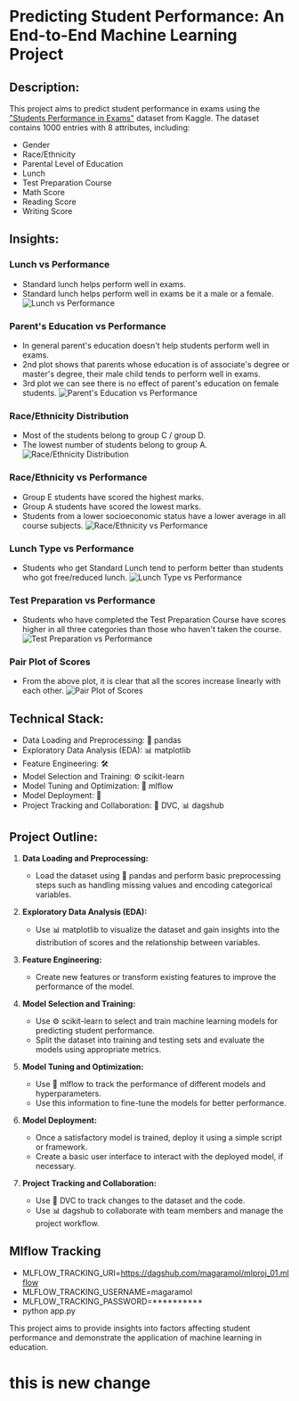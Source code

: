# Predicting Student Performance: An End-to-End Machine Learning Project

## Description:
This project aims to predict student performance in exams using the ["Students Performance in Exams"](https://www.kaggle.com/spscientist/students-performance-in-exams) dataset from Kaggle. The dataset contains 1000 entries with 8 attributes, including:

- Gender
- Race/Ethnicity
- Parental Level of Education
- Lunch
- Test Preparation Course
- Math Score
- Reading Score
- Writing Score

## Insights:

### Lunch vs Performance
- Standard lunch helps perform well in exams.
- Standard lunch helps perform well in exams be it a male or a female.
![Lunch vs Performance](https://github.com/magaramol/mlproj_01/raw/main/Images/lunch_02.png)

### Parent's Education vs Performance
- In general parent's education doesn't help students perform well in exams.
- 2nd plot shows that parents whose education is of associate's degree or master's degree, their male child tends to perform well in exams.
- 3rd plot we can see there is no effect of parent's education on female students.
![Parent's Education vs Performance](https://github.com/magaramol/mlproj_01/raw/main/Images/parent_edu.png)

### Race/Ethnicity Distribution
- Most of the students belong to group C / group D.
- The lowest number of students belong to group A.
![Race/Ethnicity Distribution](https://github.com/magaramol/mlproj_01/raw/main/Images/race_ethnicity_01.png)

### Race/Ethnicity vs Performance
- Group E students have scored the highest marks.
- Group A students have scored the lowest marks.
- Students from a lower socioeconomic status have a lower average in all course subjects.
![Race/Ethnicity vs Performance](https://github.com/magaramol/mlproj_01/raw/main/Images/race_ethnicity_02.png)

### Lunch Type vs Performance
- Students who get Standard Lunch tend to perform better than students who got free/reduced lunch.
![Lunch Type vs Performance](https://github.com/magaramol/mlproj_01/raw/main/Images/lunch_01.png)

### Test Preparation vs Performance
- Students who have completed the Test Preparation Course have scores higher in all three categories than those who haven't taken the course.
![Test Preparation vs Performance](https://github.com/magaramol/mlproj_01/raw/main/Images/test_prep_01.png)

### Pair Plot of Scores
- From the above plot, it is clear that all the scores increase linearly with each other.
![Pair Plot of Scores](https://github.com/magaramol/mlproj_01/raw/main/Images/pair_plot.png)

## Technical Stack:
- Data Loading and Preprocessing: 🐼 pandas
- Exploratory Data Analysis (EDA): 📊 matplotlib
- Feature Engineering: 🛠️
- Model Selection and Training: ⚙️ scikit-learn
- Model Tuning and Optimization: 🔧 mlflow
- Model Deployment: 🚀
- Project Tracking and Collaboration: 🔄 DVC, 📊 dagshub

## Project Outline:
1. **Data Loading and Preprocessing:**
   - Load the dataset using 🐼 pandas and perform basic preprocessing steps such as handling missing values and encoding categorical variables.

2. **Exploratory Data Analysis (EDA):**
   - Use 📊 matplotlib to visualize the dataset and gain insights into the distribution of scores and the relationship between variables.

3. **Feature Engineering:**
   - Create new features or transform existing features to improve the performance of the model.

4. **Model Selection and Training:**
   - Use ⚙️ scikit-learn to select and train machine learning models for predicting student performance.
   - Split the dataset into training and testing sets and evaluate the models using appropriate metrics.

5. **Model Tuning and Optimization:**
   - Use 🔧 mlflow to track the performance of different models and hyperparameters.
   - Use this information to fine-tune the models for better performance.

6. **Model Deployment:**
   - Once a satisfactory model is trained, deploy it using a simple script or framework.
   - Create a basic user interface to interact with the deployed model, if necessary.

7. **Project Tracking and Collaboration:**
   - Use 🔄 DVC to track changes to the dataset and the code.
   - Use 📊 dagshub to collaborate with team members and manage the project workflow.

## Mlflow Tracking
- MLFLOW_TRACKING_URI=https://dagshub.com/magaramol/mlproj_01.mlflow 
- MLFLOW_TRACKING_USERNAME=magaramol 
- MLFLOW_TRACKING_PASSWORD=********** 
- python app.py

This project aims to provide insights into factors affecting student performance and demonstrate the application of machine learning in education.


# this is new change